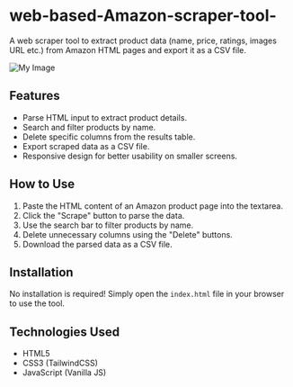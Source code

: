 # web-based-Amazon-scraper-tool-
A web scraper tool to extract product data (name, price, ratings, images URL etc.) from Amazon HTML pages and export it as a CSV file.

![My Image]([https://www.example.com/images/my-image.jpg](https://github.com/muhammadratulhasan/web-based-Amazon-scraper-tool-/blob/5cbf898fc51587a2ae0f1515a837abccf10b59f2/Screenshot-amazon-web-scraper.png))

## Features
- Parse HTML input to extract product details.
- Search and filter products by name.
- Delete specific columns from the results table.
- Export scraped data as a CSV file.
- Responsive design for better usability on smaller screens.

## How to Use
1. Paste the HTML content of an Amazon product page into the textarea.
2. Click the "Scrape" button to parse the data.
3. Use the search bar to filter products by name.
4. Delete unnecessary columns using the "Delete" buttons.
5. Download the parsed data as a CSV file.

## Installation
No installation is required! Simply open the `index.html` file in your browser to use the tool.

## Technologies Used
- HTML5
- CSS3 (TailwindCSS)
- JavaScript (Vanilla JS)
